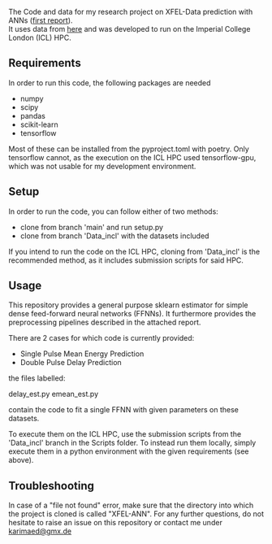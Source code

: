 The Code and data for my research project on XFEL-Data prediction with ANNs ([first report](https://www.overleaf.com/read/nvqtmzvyhsgf)).  
It uses data from [here](https://www.github.com/alvarosg/DataLCLS2017) and was developed to run on the Imperial College London (ICL) HPC.

## Requirements

In order to run this code, the following packages are needed

* numpy
* scipy
* pandas
* scikit-learn
* tensorflow

Most of these can be installed from the pyproject.toml with poetry. Only tensorflow cannot, as the execution on the ICL HPC used tensorflow-gpu, which was not usable for my
development environment.

## Setup

In order to run the code, you can follow either of two methods:

* clone from branch 'main' and run setup.py
* clone from branch 'Data_incl' with the datasets included

If you intend to run the code on the ICL HPC, cloning from 'Data_incl' is the recommended method, as it includes submission scripts for said HPC.

## Usage

This repository provides a general purpose sklearn estimator for simple dense feed-forward neural networks (FFNNs). It furthermore provides the preprocessing pipelines described in the attached report.

There are 2 cases for which code is currently provided:

* Single Pulse Mean Energy Prediction
* Double Pulse Delay Prediction

the files labelled:

delay_est.py
emean_est.py

contain the code to fit a single FFNN with given parameters on these datasets.

To execute them on the ICL HPC, use the submission scripts from the 'Data_incl' branch in the Scripts folder.
To instead run them locally, simply execute them in a python environment with the given requirements (see above).

## Troubleshooting

In case of a "file not found" error, make sure that the directory into which the project is cloned is called "XFEL-ANN". For any further questions, do not hesitate to raise an issue on this repository or contact me under karimaed@gmx.de

